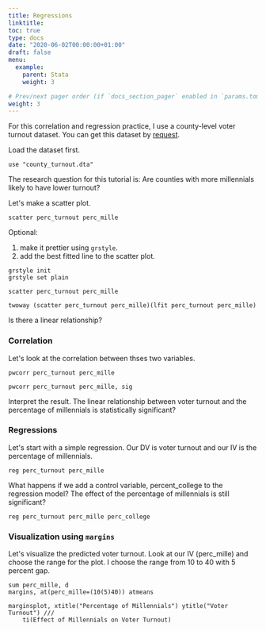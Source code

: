 ```yaml
---
title: Regressions
linktitle: 
toc: true
type: docs
date: "2020-06-02T00:00:00+01:00"
draft: false
menu:
  example:
    parent: Stata
    weight: 3

# Prev/next pager order (if `docs_section_pager` enabled in `params.toml`)
weight: 3
---
```


For this correlation and regression practice, I use a county-level voter turnout dataset. You can get this dataset by [request](mailto:bomi-lee-1@uiowa.edu).

Load the dataset first.

```{stata}
use "county_turnout.dta"
```
The research question for this tutorial is: Are counties with more millennials likely to have lower turnout?

Let's make a scatter plot.

```{stata}
scatter perc_turnout perc_mille
```
Optional: 
1) make it prettier using `grstyle`. 
2) add the best fitted line to the scatter plot.


```{stata}
grstyle init
grstyle set plain

scatter perc_turnout perc_mille

twoway (scatter perc_turnout perc_mille)(lfit perc_turnout perc_mille)
```

Is there a linear relationship? 

### Correlation 

Let's look at the correlation between thses two variables.

```{stata}
pwcorr perc_turnout perc_mille

pwcorr perc_turnout perc_mille, sig
```
Interpret the result. The linear relationship between voter turnout and the percentage of millennials is statistically significant?


### Regressions

Let's start with a simple regression. Our DV is voter turnout and our IV is the percentage of millennials. 

```{stata}
reg perc_turnout perc_mille
```
What happens if we add a control variable, percent_college to the regression model? The effect of the percentage of millennials is still significant? 

```{stata}
reg perc_turnout perc_mille perc_college
```

### Visualization using `margins`

Let's visualize the predicted voter turnout. Look at our IV (perc_mille) and choose the range for the plot. I choose the range from 10 to 40 with 5 percent gap. 

```{stata}
sum perc_mille, d
margins, at(perc_mille=(10(5)40)) atmeans

marginsplot, xtitle("Percentage of Millennials") ytitle("Voter Turnout") ///
	ti(Effect of Millennials on Voter Turnout) 
```

